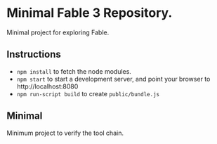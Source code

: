 # Minimal Fable 3 Repository.

Minimal project for exploring Fable.

## Instructions

 - `npm install` to fetch the node modules.
 - `npm start` to start a development server, and point
    your browser to http://localhost:8080
 - `npm run-script build` to create `public/bundle.js`

## Minimal
 Minimum project to verify the tool chain.

